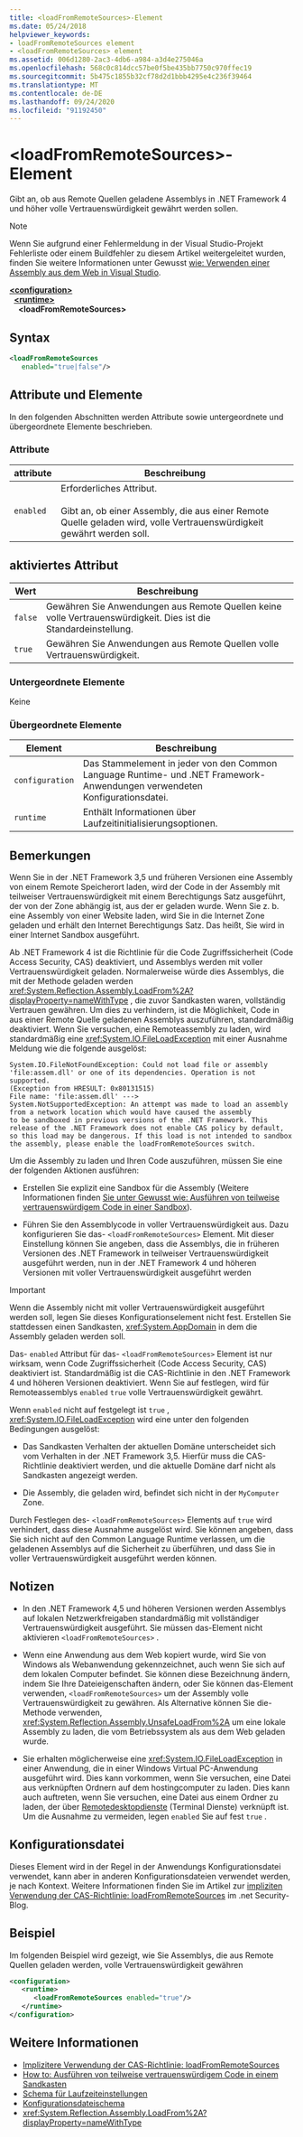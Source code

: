 ```yaml
---
title: <loadFromRemoteSources>-Element
ms.date: 05/24/2018
helpviewer_keywords:
- loadFromRemoteSources element
- <loadFromRemoteSources> element
ms.assetid: 006d1280-2ac3-4db6-a984-a3d4e275046a
ms.openlocfilehash: 568c0c814dcc57be0f5be435bb7750c970ffec19
ms.sourcegitcommit: 5b475c1855b32cf78d2d1bbb4295e4c236f39464
ms.translationtype: MT
ms.contentlocale: de-DE
ms.lasthandoff: 09/24/2020
ms.locfileid: "91192450"
---
```

# <a name="loadfromremotesources-element"></a>\<loadFromRemoteSources>-Element

Gibt an, ob aus Remote Quellen geladene Assemblys in .NET Framework 4 und höher volle Vertrauenswürdigkeit gewährt werden sollen.
  
> [!NOTE]
> Wenn Sie aufgrund einer Fehlermeldung in der Visual Studio-Projekt Fehlerliste oder einem Buildfehler zu diesem Artikel weitergeleitet wurden, finden Sie weitere Informationen unter Gewusst [wie: Verwenden einer Assembly aus dem Web in Visual Studio](/previous-versions/visualstudio/visual-studio-2010/ee890038(v=vs.100)).  
  
[**\<configuration>**](../configuration-element.md)\
&nbsp;&nbsp;[**\<runtime>**](runtime-element.md)\
&nbsp;&nbsp;&nbsp;&nbsp;**\<loadFromRemoteSources>**  
  
## <a name="syntax"></a>Syntax  
  
```xml  
<loadFromRemoteSources
   enabled="true|false"/>  
```  
  
## <a name="attributes-and-elements"></a>Attribute und Elemente

 In den folgenden Abschnitten werden Attribute sowie untergeordnete und übergeordnete Elemente beschrieben.  
  
### <a name="attributes"></a>Attribute  
  
|attribute|Beschreibung|  
|---------------|-----------------|  
|`enabled`|Erforderliches Attribut.<br /><br /> Gibt an, ob einer Assembly, die aus einer Remote Quelle geladen wird, volle Vertrauenswürdigkeit gewährt werden soll.|  
  
## <a name="enabled-attribute"></a>aktiviertes Attribut  
  
|Wert|Beschreibung|  
|-----------|-----------------|  
|`false`|Gewähren Sie Anwendungen aus Remote Quellen keine volle Vertrauenswürdigkeit. Dies ist die Standardeinstellung.|  
|`true`|Gewähren Sie Anwendungen aus Remote Quellen volle Vertrauenswürdigkeit.|  
  
### <a name="child-elements"></a>Untergeordnete Elemente  

 Keine  
  
### <a name="parent-elements"></a>Übergeordnete Elemente  
  
|Element|Beschreibung|  
|-------------|-----------------|  
|`configuration`|Das Stammelement in jeder von den Common Language Runtime- und .NET Framework-Anwendungen verwendeten Konfigurationsdatei.|  
|`runtime`|Enthält Informationen über Laufzeitinitialisierungsoptionen.|  
  
## <a name="remarks"></a>Bemerkungen

Wenn Sie in der .NET Framework 3,5 und früheren Versionen eine Assembly von einem Remote Speicherort laden, wird der Code in der Assembly mit teilweiser Vertrauenswürdigkeit mit einem Berechtigungs Satz ausgeführt, der von der Zone abhängig ist, aus der er geladen wurde. Wenn Sie z. b. eine Assembly von einer Website laden, wird Sie in die Internet Zone geladen und erhält den Internet Berechtigungs Satz. Das heißt, Sie wird in einer Internet Sandbox ausgeführt.

Ab .NET Framework 4 ist die Richtlinie für die Code Zugriffssicherheit (Code Access Security, CAS) deaktiviert, und Assemblys werden mit voller Vertrauenswürdigkeit geladen. Normalerweise würde dies Assemblys, die mit der Methode geladen werden <xref:System.Reflection.Assembly.LoadFrom%2A?displayProperty=nameWithType> , die zuvor Sandkasten waren, vollständig Vertrauen gewähren. Um dies zu verhindern, ist die Möglichkeit, Code in aus einer Remote Quelle geladenen Assemblys auszuführen, standardmäßig deaktiviert. Wenn Sie versuchen, eine Remoteassembly zu laden, wird standardmäßig eine <xref:System.IO.FileLoadException> mit einer Ausnahme Meldung wie die folgende ausgelöst:

```text
System.IO.FileNotFoundException: Could not load file or assembly 'file:assem.dll' or one of its dependencies. Operation is not supported.
(Exception from HRESULT: 0x80131515)
File name: 'file:assem.dll' --->
System.NotSupportedException: An attempt was made to load an assembly from a network location which would have caused the assembly
to be sandboxed in previous versions of the .NET Framework. This release of the .NET Framework does not enable CAS policy by default,
so this load may be dangerous. If this load is not intended to sandbox the assembly, please enable the loadFromRemoteSources switch.
```

Um die Assembly zu laden und Ihren Code auszuführen, müssen Sie eine der folgenden Aktionen ausführen:

- Erstellen Sie explizit eine Sandbox für die Assembly (Weitere Informationen finden [Sie unter Gewusst wie: Ausführen von teilweise vertrauenswürdigem Code in einer Sandbox](../../../misc/how-to-run-partially-trusted-code-in-a-sandbox.md)).

- Führen Sie den Assemblycode in voller Vertrauenswürdigkeit aus. Dazu konfigurieren Sie das- `<loadFromRemoteSources>` Element. Mit dieser Einstellung können Sie angeben, dass die Assemblys, die in früheren Versionen des .NET Framework in teilweiser Vertrauenswürdigkeit ausgeführt werden, nun in der .NET Framework 4 und höheren Versionen mit voller Vertrauenswürdigkeit ausgeführt werden

> [!IMPORTANT]
> Wenn die Assembly nicht mit voller Vertrauenswürdigkeit ausgeführt werden soll, legen Sie dieses Konfigurationselement nicht fest. Erstellen Sie stattdessen einen Sandkasten, <xref:System.AppDomain> in dem die Assembly geladen werden soll.

Das- `enabled` Attribut für das- `<loadFromRemoteSources>` Element ist nur wirksam, wenn Code Zugriffssicherheit (Code Access Security, CAS) deaktiviert ist. Standardmäßig ist die CAS-Richtlinie in den .NET Framework 4 und höheren Versionen deaktiviert. Wenn Sie auf festlegen, wird für Remoteassemblys `enabled` `true` volle Vertrauenswürdigkeit gewährt.

Wenn `enabled` nicht auf festgelegt ist `true` , <xref:System.IO.FileLoadException> wird eine unter den folgenden Bedingungen ausgelöst:

- Das Sandkasten Verhalten der aktuellen Domäne unterscheidet sich vom Verhalten in der .NET Framework 3,5. Hierfür muss die CAS-Richtlinie deaktiviert werden, und die aktuelle Domäne darf nicht als Sandkasten angezeigt werden.

- Die Assembly, die geladen wird, befindet sich nicht in der `MyComputer` Zone.

Durch Festlegen des- `<loadFromRemoteSources>` Elements auf `true` wird verhindert, dass diese Ausnahme ausgelöst wird. Sie können angeben, dass Sie sich nicht auf den Common Language Runtime verlassen, um die geladenen Assemblys auf die Sicherheit zu überführen, und dass Sie in voller Vertrauenswürdigkeit ausgeführt werden können.

## <a name="notes"></a>Notizen

- In den .NET Framework 4,5 und höheren Versionen werden Assemblys auf lokalen Netzwerkfreigaben standardmäßig mit vollständiger Vertrauenswürdigkeit ausgeführt. Sie müssen das-Element nicht aktivieren `<loadFromRemoteSources>` .

- Wenn eine Anwendung aus dem Web kopiert wurde, wird Sie von Windows als Webanwendung gekennzeichnet, auch wenn Sie sich auf dem lokalen Computer befindet. Sie können diese Bezeichnung ändern, indem Sie Ihre Dateieigenschaften ändern, oder Sie können das-Element verwenden, `<loadFromRemoteSources>` um der Assembly volle Vertrauenswürdigkeit zu gewähren. Als Alternative können Sie die-Methode verwenden, <xref:System.Reflection.Assembly.UnsafeLoadFrom%2A> um eine lokale Assembly zu laden, die vom Betriebssystem als aus dem Web geladen wurde.

- Sie erhalten möglicherweise eine <xref:System.IO.FileLoadException> in einer Anwendung, die in einer Windows Virtual PC-Anwendung ausgeführt wird. Dies kann vorkommen, wenn Sie versuchen, eine Datei aus verknüpften Ordnern auf dem hostingcomputer zu laden. Dies kann auch auftreten, wenn Sie versuchen, eine Datei aus einem Ordner zu laden, der über [Remotedesktopdienste](/windows/win32/termserv/terminal-services-portal) (Terminal Dienste) verknüpft ist. Um die Ausnahme zu vermeiden, legen `enabled` Sie auf fest `true` .

## <a name="configuration-file"></a>Konfigurationsdatei

Dieses Element wird in der Regel in der Anwendungs Konfigurationsdatei verwendet, kann aber in anderen Konfigurationsdateien verwendet werden, je nach Kontext. Weitere Informationen finden Sie im Artikel zur [impliziten Verwendung der CAS-Richtlinie: loadFromRemoteSources](/archive/blogs/shawnfa/more-implicit-uses-of-cas-policy-loadfromremotesources) im .net Security-Blog.  

## <a name="example"></a>Beispiel

Im folgenden Beispiel wird gezeigt, wie Sie Assemblys, die aus Remote Quellen geladen werden, volle Vertrauenswürdigkeit gewähren

```xml
<configuration>  
   <runtime>  
      <loadFromRemoteSources enabled="true"/>  
   </runtime>  
</configuration>  
```

## <a name="see-also"></a>Weitere Informationen

- [Implizitere Verwendung der CAS-Richtlinie: loadFromRemoteSources](/archive/blogs/shawnfa/more-implicit-uses-of-cas-policy-loadfromremotesources)
- [How to: Ausführen von teilweise vertrauenswürdigem Code in einem Sandkasten](../../../misc/how-to-run-partially-trusted-code-in-a-sandbox.md)
- [Schema für Laufzeiteinstellungen](index.md)
- [Konfigurationsdateischema](../index.md)
- <xref:System.Reflection.Assembly.LoadFrom%2A?displayProperty=nameWithType>
